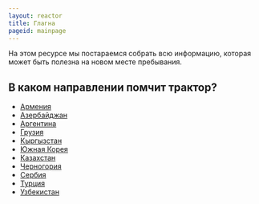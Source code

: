 ```yaml
---
layout: reactor
title: Глагна
pageid: mainpage
---
```


На этом ресурсе мы постараемся собрать всю информацию, которая может быть полезна на новом месте пребывания.

<h2>В каком направлении помчит трактор?</h2>
<ul class="countries">
    <li><a href="/stub.html"><span class="fi fi-am"></span> Армения</a></li>
    <li><a href="/stub.html"><span class="fi fi-az"></span> Азербайджан</a></li>
    <li><a href="https://ojo-argentina.notion.site/3bf5307a274d4417b2ca908db84ecc02" target="_blank"><span class="fi fi-ar"></span> Аргентина</a></li>
    <li><a href="/stub.html"><span class="fi fi-ge"></span> Грузия</a></li>
    <li><a href="/stub.html"><span class="fi fi-kg"></span> Кыргызстан</a></li>
    <li><a href="/countries/south-korea.html"><span class="fi fi-kr"></span> Южная Корея</a></li>
    <li><a href="/stub.html"><span class="fi fi-kz"></span> Казахстан</a></li>
    <li><a href="/stub.html"><span class="fi fi-me"></span> Черногория</a></li>
    <li><a href="/stub.html"><span class="fi fi-rs"></span> Сербия</a></li>
    <li><a href="/stub.html"><span class="fi fi-tr"></span> Турция</a></li>
    <li><a href="/stub.html"><span class="fi fi-uz"></span> Узбекистан</a></li>
</ul>
